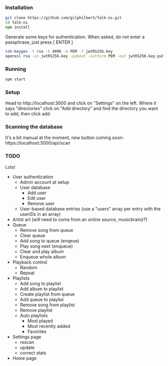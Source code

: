
### Installation
```bash
git clone https://github.com/gilphilbert/falk-ns.git
cd falk-ns
npm install
```
Generate some keys for authentication. When asked, do not enter a passphrase, just press [ ENTER ]
```bash
ssh-keygen -t rsa -b 4096 -m PEM -f jwtRS256.key
openssl rsa -in jwtRS256.key -pubout -outform PEM -out jwtRS256.key.pub
```

### Running
```bash
npm start
```
### Setup
Head to http://localhost:3000 and click on "Settings" on the left. Where it says "directories" click on "Add directory" and find the directory you want to add, then click add.

### Scanning the database
It's a bit manual at the moment, new button coming soon:
https://localhost:3000/api/scan

### TODO
Lots!
* User authentication
    * Admin account at setup
    * User database
        * Add user
        * Edit user
        * Remove user
    * User-based database entries (use a "users" array per entry with the userIDs in an array)
* Artist art (will need to come from an online source, musicbrainz?)
* Queue
    * Remove song from queue
    * Clear queue
    * Add song to queue (enqeue)
    * Play song next (enqueue)
    * Clear and play album
    * Enqueue whole album
* Playback control
    * Random
    * Repeat
* Playlists
    * Add song to playlist
    * Add album to playlist
    * Create playlist from queue
    * Add queue to playlist
    * Remove song from playlist
    * Remove playlist
    * Auto playlists
        * Most played
        * Most recently added
        * Favorites
* Settings page
    * rescan
    * update
    * correct stats
* Home page
